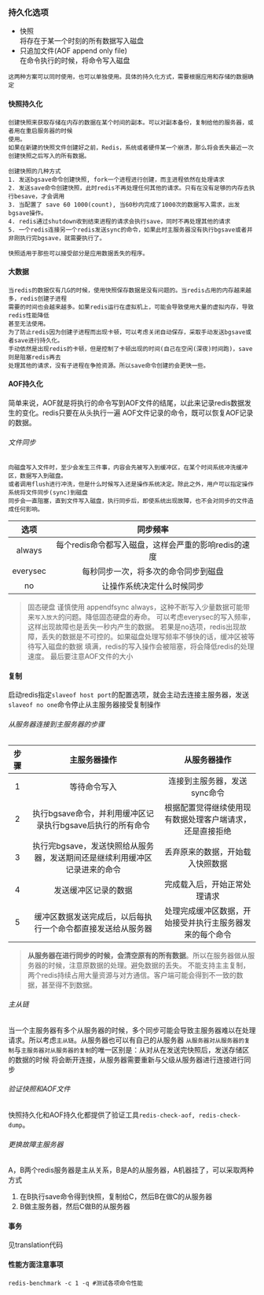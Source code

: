### 持久化选项
- 快照  
将存在于某一个时刻的所有数据写入磁盘  
- 只追加文件(AOF  append only file)  
在命令执行的时候，将命令写入磁盘
```text
这两种方案可以同时使用，也可以单独使用。具体的持久化方式，需要根据应用和存储的数据确定
```

#### 快照持久化
```text
创建快照来获取存储在内存的数据在某个时间的副本。可以对副本备份，复制给他的服务器，或者用在重启服务器的时候
使用。
如果在新建的快照文件创建好之前，Redis，系统或者硬件某一个崩溃，那么将会丢失最近一次创建快照之后写入的所有数据。

创建快照的几种方式
1. 发送bgsave命令创建快照, fork一个进程进行创建，而主进程依然在处理请求
2. 发送save命令创建快照，此时redis不再处理任何其他的请求。只有在没有足够的内存去执行besave，才会调用
3. 当配置了 save 60 1000(count), 当60秒内完成了1000次的数据写入需求，出发bgsave操作。
4. redis通过shutdown收到结束进程的请求会执行save，同时不再处理其他的请求
5. 一个redis连接另一个redis发送sync的命令，如果此时主服务器没有执行bgsave或者并非刚执行完bgsave，就需要执行了。

快照适用于那些可以接受部分是应用数据丢失的程序。
```

#### 大数据
```text
当redis的数据仅有几G的时候，使用快照保存数据是没有问题的。当redis占用的内存越来越多，redis创建子进程
需要的时间也会越来越多。如果redis运行在虚拟机上，可能会导致使用大量的虚拟内存，导致redis性能降低
甚至无法使用。
为了防止redis因为创建子进程而出现卡顿，可以考虑关闭自动保存，采取手动发送bgsave或者save进行持久化。
手动依然是出现redis的卡顿，但是控制了卡顿出现的时间(自己在空闲(深夜)时间跑)，save则是阻塞redis再去
处理其他的请求，没有子进程在争抢资源。所以save命令创建的会更快一些。
```

#### AOF持久化
简单来说，AOF就是将执行的命令写到AOF文件的结尾，以此来记录redis数据发生的变化。redis只要在从头执行一遍
AOF文件记录的命令，既可以恢复AOF记录的数据。

###### 文件同步
```text
向磁盘写入文件时，至少会发生三件事，内容会先被写入到缓冲区，在某个时间系统冲洗缓冲区，数据写入到磁盘。
或者调用flush进行冲洗，但是什么时候写入还是操作系统决定。除此之外，用户可以指定操作系统将文件同步(sync)到磁盘
同步会一直阻塞，直到文件写入磁盘，执行同步后，即使系统出现故障，也不会对同步的文件造成任何影响。
```

| 选项 | 同步频率 |
| :----: | :----: |
| always |  每个redis命令都写入磁盘，这样会严重的影响redis的速度 |
| everysec | 每秒同步一次，将多次的命令同步到磁盘 |
| no | 让操作系统决定什么时候同步 |

> 固态硬盘 谨慎使用 appendfsync always，这种不断写入少量数据可能带来`写入放大`的问题。降低固态硬盘的寿命。
> 可以考虑everysec的写入频率，这样出现故障也是丢失一秒内产生的数据。
> 若果是no选项，redis出现故障，丢失的数据是不可控的。如果磁盘处理写频率不够快的话，缓冲区被等待写入磁盘的数据
> 填满，redis的写入操作会被阻塞，将会降低redis的处理速度。
> 最后要注意AOF文件的大小

#### 复制
启动redis指定`slaveof host port`的配置选项，就会主动去连接主服务器，发送`slaveof no one`命令停止从主服务器接受复制操作

###### 从服务器连接到主服务器的步骤
| 步骤 | 主服务器操作 | 从服务器操作 |
| :----: | :----: | :----: |
| 1 | 等待命令写入 | 连接到主服务器，发送sync命令 |
| 2 | 执行bgsave命令，并利用缓冲区记录执行bgsave后执行的所有命令 | 根据配置觉得继续使用现有数据处理客户端请求，还是直接拒绝 |
| 3 | 执行完bgsave，发送快照给从服务器，发送期间还是继续利用缓冲区记录进来的命令 | 丢弃原来的数据，开始载入快照数据 |
| 4 | 发送缓冲区记录的数据 | 完成载入后，开始正常处理请求 |
| 5 | 缓冲区数据发送完成后，以后每执行一个命令都直接发送给从服务器 | 处理完成缓冲区数据，开始接受并执行主服务器发来的每个命令 |

> **从服务器在进行同步的时候，会清空原有的所有数据**。所以在服务器做从服务器的时候，注意原数据的处理。避免数据的丢失。
> 不能支持主主复制，两个redis持续占用大量资源与对方通信。客户端可能会得到不一致的数据，甚至得不到数据。

###### 主从链
当一个主服务器有多个从服务器的时候，多个同步可能会导致主服务器难以在处理请求。所以考虑`主从链`。从服务器也可以有自己的从服务器
`从服务器对从服务器的复制`与`主服务器对从服务器的复制`的唯一区别是：从对从在发送完快照后，发送存储区的数据的时候
将会断开连接，从服务器需要重新与父级从服务器进行连接进行同步

###### 验证快照和AOF文件
快照持久化和AOF持久化都提供了验证工具`redis-check-aof, redis-check-dump`。

###### 更换故障主服务器
A，B两个redis服务器是主从关系，B是A的从服务器，A机器挂了，可以采取两种方式
1. 在B执行save命令得到快照，复制给C，然后B在做C的从服务器
2. B做主服务器，然后C做B的从服务器

#### 事务
见translation代码

#### 性能方面注意事项
```shell script
redis-benchmark -c 1 -q #测试各项命令性能
```


